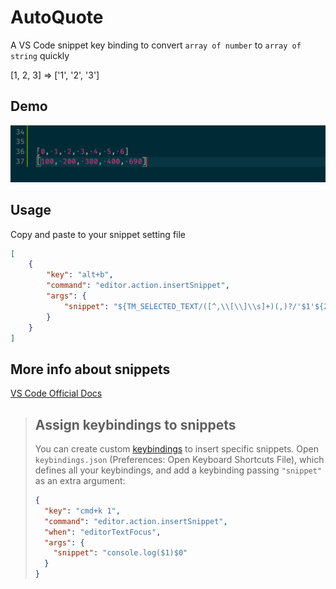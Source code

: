 # AutoQuote
A VS Code snippet key binding
to convert `array of number` to `array of string` quickly

[1, 2, 3] => ['1', '2', '3']

## Demo

![demo](https://raw.githubusercontent.com/huskylin/AutoQuote/master/AutoQuoteDemo.gif)

## Usage
Copy and paste to your snippet setting file
``` JSON
[
    {
        "key": "alt+b",
        "command": "editor.action.insertSnippet",
        "args": {
            "snippet": "${TM_SELECTED_TEXT/([^,\\[\\]\\s]+)(,)?/'$1'${2:+,}/g}"
        }
    }
]
```

## More info about snippets
[VS Code Official Docs](https://code.visualstudio.com/docs/editor/userdefinedsnippets#_assign-keybindings-to-snippets)
> ## Assign keybindings to snippets
> You can create custom [keybindings](https://code.visualstudio.com/docs/getstarted/keybindings) to insert specific snippets. Open `keybindings.json` (Preferences: Open Keyboard Shortcuts File), which defines all your keybindings, and add a keybinding passing `"snippet"` as an extra argument:
> ``` JSON
> {
>   "key": "cmd+k 1",
>   "command": "editor.action.insertSnippet",
>   "when": "editorTextFocus",
>   "args": {
>     "snippet": "console.log($1)$0"
>   }
> }
> ```

